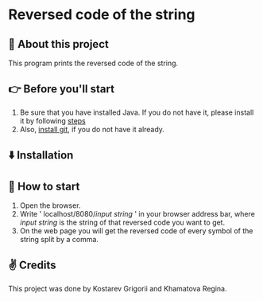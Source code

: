 # Reversed code of the string
## :wave: About this project
This program prints the reversed code of the string.  
## :point_right: Before you'll start
1. Be sure that you have installed Java. If you do not have it, please install it by following [steps](https://java.com/en/download/help/download_options.html)
2. Also, [install git](https://git-scm.com/book/en/v2/Getting-Started-Installing-Git), if you do not have it already.
## :arrow_down: Installation

## :triangular_flag_on_post: How to start
1. Open the browser.
2. Write ' localhost/8080/*input string* ' in your browser address bar, where *input string* is the string of that reversed code you want to get.
3. On the web page you will get the reversed code of every symbol of the string split by a comma.

## :v: Credits
This project was done by Kostarev Grigorii and Khamatova Regina.